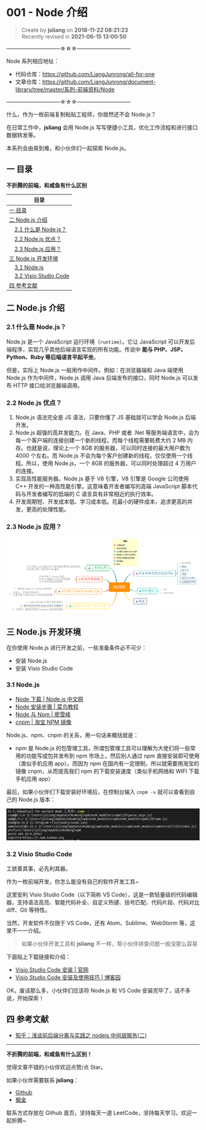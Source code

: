 001 - Node 介绍
===

> Create by **jsliang** on **2018-11-22 08:21:23**  
> Recently revised in **2021-06-15 13:00:50**

——————————☆☆☆——————————

Node 系列相应地址：

* 代码仓库：https://github.com/LiangJunrong/all-for-one
* 文章仓库：https://github.com/LiangJunrong/document-library/tree/master/系列-前端资料/Node

——————————☆☆☆——————————

什么，作为一枚前端复制粘贴工程师，你居然还不会 Node.js？

在日常工作中，**jsliang** 会用 Node.js 写写便捷小工具，优化工作流程和进行接口数据转发等。

本系列会由易到难，和小伙伴们一起探索 Node.js。

<!-- 目录开始 -->
## 一 目录

**不折腾的前端，和咸鱼有什么区别**

| 目录 |
| --- |
| [一 目录](#chapter-one) |
| [二 Node.js 介绍](#chapter-two) |
| &emsp;[2.1 什么是 Node.js？](#chapter-two-one) |
| &emsp;[2.2 Node.js 优点？](#chapter-two-two) |
| &emsp;[2.3 Node.js 应用？](#chapter-two-three) |
| [三 Node.js 开发环境](#chapter-three) |
| &emsp;[3.1 Node.js](#chapter-three-one) |
| &emsp;[3.2 Visio Studio Code](#chapter-three-two) |
| [四 参考文献](#chapter-four) |
<!-- 目录结束 -->

## 二 Node.js 介绍



### 2.1 什么是 Node.js？



Node.js 是一个 JavaScript 运行环境（`runtime`）。它让 JavaScript 可以开发后端程序，实现几乎其他后端语言实现的所有功能。传说中 **能与 PHP、JSP、Python、Ruby 等后端语言平起平坐**。

但是，实际上 Node.js 一般用作中间件。例如：在浏览器端和 Java 端使用 Node.js 作为中间件，Node.js 调用 Java 后端发布的接口，同时 Node.js 可以发布 HTTP 接口给浏览器端调用。 

### 2.2 Node.js 优点？



1. Node.js 语法完全是 JS 语法，只要你懂了 JS 基础就可以学会 Node.js 后端开发。
2. Node.js 超强的高并发能力。在 Java、PHP 或者 .Net 等服务端语言中，会为每一个客户端的连接创建一个新的线程，而每个线程需要耗费大约 2 MB 内存。也就是说，理论上一个 8GB 的服务器，可以同时连接的最大用户数为 4000 个左右。而 Node.js 不会为每个客户创建新的线程，仅仅使用一个线程。所以，使用 Node.js，一个 8GB 的服务器，可以同时处理超过 4 万用户的连接。
3. 实现高性能服务器。Node.js 基于 V8 引擎，V8 引擎是 Google 公司使用 C++ 开发的一种高性能引擎。这意味着开发者编写的高端 JavaScript 脚本代码与开发者编写的低端的 C 语言具有非常相近的执行效率。
4. 开发周期短、开发成本低、学习成本低。花最小的硬件成本，追求更高的并发，更高的处理性能。

### 2.3 Node.js 应用？



![图](./img/Node-README-01.png)

## 三 Node.js 开发环境



在你使用 Node.js 进行开发之前，一些准备条件必不可少：

* 安装 Node.js
* 安装 Visio Studio Code

### 3.1 Node.js



* [Node 下载 | Node.js 中文网](http://nodejs.cn/download/)
* [Node 安装步骤 | 菜鸟教程](https://www.runoob.com/nodejs/nodejs-install-setup.html)
* [Node 与 Npm | 廖雪峰](https://www.liaoxuefeng.com/wiki/001434446689867b27157e896e74d51a89c25cc8b43bdb3000/00143450141843488beddae2a1044cab5acb5125baf0882000)
* [cnpm | 淘宝 NPM 镜像](https://npm.taobao.org/)

Node.js、npm、cnpm 的关系，用一句话来概括就是：

* npm 是 Node.js 的包管理工具，所谓包管理工具可以理解为大佬们将一些常用的功能写成包并发布到 npm 市场上，然后别人通过 npm 直接安装即可使用（类似手机应用 app）。而因为 npm 在国内有一定限制，所以就需要用淘宝的镜像 cnpm，从而提高我们 npm 的下载安装速度（类似手机网络和 WIFI 下载手机应用 app）

最后，如果小伙伴们下载安装好环境后，在控制台输入 `cnpm -v` 就可以查看到自己的 Node.js 版本：

![图](./img/Node-README-02.png)

### 3.2 Visio Studio Code



工欲善其事，必先利其器。

作为一枚前端开发，你怎么能没有自己的软件开发工具~

这里安利 Visio Studio Code（以下简称 VS Code），这是一款轻量级的代码编辑器，支持语法高亮、智能代码补全、自定义热键、括号匹配、代码片段、代码对比 diff、Git 等特性。

当然，开发软件不仅限于 VS Code，还有 Atom、Sublime、WebStorm 等，这里不一一介绍。

> 如果小伙伴开发工具和 **jsliang** 不一样，帮小伙伴排查问题一般没那么容易

下面贴上下载链接和介绍：

* [Visio Studio Code 安装 | 官网](https://code.visualstudio.com/)
* [Visio Studio Code 安装及使用技巧 | 博客园](https://www.cnblogs.com/huyong/p/4573041.html)

OK，废话那么多，小伙伴们应该将 Node.js 和 VS Code 安装完毕了，话不多说，开始探索！

## 四 参考文献



* [知乎：浅谈前后端分离与实践之 nodejs 中间层服务(二)](https://zhuanlan.zhihu.com/p/30384677)

---

**不折腾的前端，和咸鱼有什么区别！**

觉得文章不错的小伙伴欢迎点赞/点 Star。

如果小伙伴需要联系 **jsliang**：

* [Github](https://github.com/LiangJunrong/document-library)
* [掘金](https://juejin.im/user/3403743728515246)

联系方式存放在 Github 首页，坚持每天一道 LeetCode，坚持每天学习，欢迎一起折腾~


